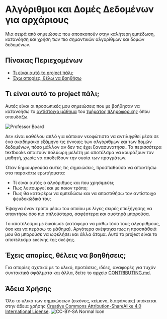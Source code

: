 # Αλγόριθμοι και Δομές Δεδομένων για αρχάριους
Μια σειρά από σημειώσεις που αποσκοπούν στην καλήτερη εμπέδωση, κατανόηση και χρήση των πιο σημαντικών αλγορίθμων και δομών δεδομένων.

## Πίνακας Περιεχομένων

- [Τι είναι αυτό το project πάλι;](#Τι-είναι-αυτό-το-project-πάλι)
- [Έχω απορίες, θέλω να βοηθήσω]()

## Τι είναι αυτό το project πάλι;

Αυτές είναι οι προσωπικές μου σημειώσεις που με βοήθησαν να κατανοήσω το [αντίστοιχο μάθημα](http://www.uom.gr/modules.php?op=modload&name=Semestr&file=index&tmima=6&categorymenu=2&kiklos=61&semester=2#1005-61-2) του [τμήματος πληροφορικης](http://www.uom.gr/index.php?tmima=6&categorymenu=2) όπου σπουδάζω.

![Professor Board](https://www.intelligenthq.com/wp-content/uploads/2013/01/Professor-Chalk-Board-Life-Lessons.jpg)

Δεν είναι καθόλου απλό για κάποιον νεοφώτιστο να αντιληφθεί μέσα σε ένα ακαδημαικό εξάμηνο τις έννοιες των αλγόριθμων και των δομών δεδομένων, πόσο μάλλον αν δεν τις έχει ξανασυνατήσει. Τα περισσότερα textbooks απαιτούν πολύωρη μελέτη με αποτέλσμα να κουράζουν τον μαθητή, χωρίς να αποδείδουν την ουσία των πραγμάτων.

Όταν δημιουργούσα αυτές τις σημειώσεις, προσπαθούσα να απαντήσω στα παρακάτω ερωτήσματα:

- Τί είναι αυτός ο αλγόριθμος και που χρησιμεύει;
- Πως λειτουργεί και με ποιον τρόπο;
- Πως θα καταφέρω να εμπεδώσω και να αποστιθήσω τον αντίστοιχο ψευδοκώδικά του;

Έψαχνα έναν τρόπο μέσω του οποίου με λίγες σειρές επεξήγησης να απαντήσω όσο πιο απλούστερα, σαφέστερα και αυστηρά μπορούσα.

Το αποτέλεσμα με δικαίωσε (κατάφερα να μάθω τόσο τους αλγορίθμους, όσο και να περάσω το μάθημα). Αργότερα σκέφτηκα πως η προσπάθειά μου θα μπορούσε να ωφελήσει και άλλα άτομα. Αυτό το project είναι το αποτέλεσμα εκείνης της σκέψης.

## Έχεις απορίες, θέλεις να βοηθήσεις;

Για απορίες σχετικά με το υλικό, προτάσεις, ιδέες, αναφορές για τυχόν συντακτικά σφάλματα και άλλα, δείτε το αρχείο [CONTRIBUTING.md](./CONTRIBUTING.md).

## Άδεια Χρήσης
Όλο το υλικό των σημειώσεων (εικόνες, κείμενο, διαφάνειες) υπόκειται στην άδεια χρήσης [Creative Commons Attribution-ShareAlike 4.0 International License](http://creativecommons.org/licenses/by-sa/4.0). ![CC-BY-SA Normal Icon](https://i.creativecommons.org/l/by-sa/4.0/88x31.png)
